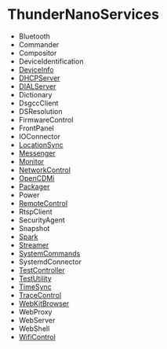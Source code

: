 # ThunderNanoServices
* Bluetooth
* Commander
* Compositor
* DeviceIdentification
* [DeviceInfo](DeviceInfo/DeviceInfoPlugin.md)
* [DHCPServer](DHCPServer/DHCPServerPlugin.md)
* [DIALServer](DIALServer/DIALServerPlugin.md)
* Dictionary
* DsgccClient
* DSResolution
* FirmwareControl
* FrontPanel
* IOConnector
* [LocationSync](LocationSync/LocationSyncPlugin.md)
* [Messenger](Messenger/MessengerPlugin.md)
* [Monitor](Monitor/MonitorPlugin.md)
* [NetworkControl](NetworkControl/NetworkControlPlugin.md)
* [OpenCDMi](OpenCDMi/OpenCDMiPlugin.md)
* [Packager](Packager/PackagerPlugin.md)
* Power
* [RemoteControl](RemoteControl/RemoteControlPlugin.md)
* RtspClient
* SecurityAgent
* Snapshot
* [Spark](Spark/SparkPlugin.md)
* [Streamer](Streamer/StreamerPlugin.md)
* [SystemCommands](SystemCommands/SystemCommandsPlugin.md)
* SystemdConnector
* [TestController](examples/TestController/TestControllerPlugin.md)
* [TestUtility](examples/TestUtility/TestUtilityPlugin.md)
* [TimeSync](TimeSync/TimeSyncPlugin.md)
* [TraceControl](TraceControl/TraceControlPlugin.md)
* [WebKitBrowser](WebKitBrowser/WebKitBrowserPlugin.md)
* WebProxy
* WebServer
* WebShell
* [WifiControl](WifiControl/WifiControlPlugin.md)
